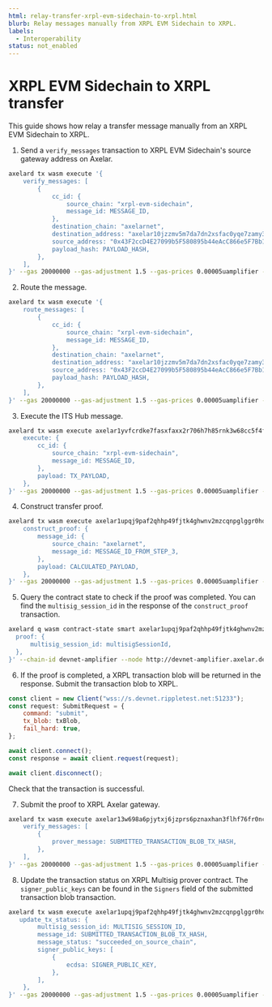 ```yaml
---
html: relay-transfer-xrpl-evm-sidechain-to-xrpl.html
blurb: Relay messages manually from XRPL EVM Sidechain to XRPL.
labels:
  - Interoperability
status: not_enabled
---
```

# XRPL EVM Sidechain to XRPL transfer

This guide shows how relay a transfer message manually from an XRPL EVM Sidechain to XRPL.

1. Send a `verify_messages` transaction to XRPL EVM Sidechain's source gateway address on Axelar. 

```bash
axelard tx wasm execute '{
    verify_messages: [
        {
            cc_id: {
                source_chain: "xrpl-evm-sidechain",
                message_id: MESSAGE_ID,
            },
            destination_chain: "axelarnet",
            destination_address: "axelar10jzzmv5m7da7dn2xsfac0yqe7zamy34uedx3e28laq0p6f3f8dzqp649fp",
            source_address: "0x43F2ccD4E27099b5F580895b44eAcC866e5F7Bb1",
            payload_hash: PAYLOAD_HASH,
        },
    ],
}' --gas 20000000 --gas-adjustment 1.5 --gas-prices 0.00005uamplifier --chain-id devnet-amplifier --node http://devnet-amplifier.axelar.dev:26657
```

2. Route the message.

```bash
axelard tx wasm execute '{
    route_messages: [
        {
            cc_id: {
                source_chain: "xrpl-evm-sidechain",
                message_id: MESSAGE_ID,
            },
            destination_chain: "axelarnet",
            destination_address: "axelar10jzzmv5m7da7dn2xsfac0yqe7zamy34uedx3e28laq0p6f3f8dzqp649fp",
            source_address: "0x43F2ccD4E27099b5F580895b44eAcC866e5F7Bb1",
            payload_hash: PAYLOAD_HASH,
        },
    ],
}' --gas 20000000 --gas-adjustment 1.5 --gas-prices 0.00005uamplifier --chain-id devnet-amplifier --node http://devnet-amplifier.axelar.dev:26657
```

3. Execute the ITS Hub message. 

```bash
axelard tx wasm execute axelar1yvfcrdke7fasxfaxx2r706h7h85rnk3w68cc5f4fkmafz5j755ssl8h9p0 '{
    execute: {
        cc_id: {
            source_chain: "xrpl-evm-sidechain",
            message_id: MESSAGE_ID,
        },
        payload: TX_PAYLOAD,
    },
}' --gas 20000000 --gas-adjustment 1.5 --gas-prices 0.00005uamplifier --chain-id devnet-amplifier --node http://devnet-amplifier.axelar.dev:26657
```

4. Construct transfer proof.

```bash
axelard tx wasm execute axelar1upqj9paf2qhhp49fjtk4ghwnv2mzcqnpglggr0hds8dy9a4stz2st0ewsh '{
    construct_proof: {
        message_id: {
            source_chain: "axelarnet",
            message_id: MESSAGE_ID_FROM_STEP_3,
        },
        payload: CALCULATED_PAYLOAD,
    },
}' --gas 20000000 --gas-adjustment 1.5 --gas-prices 0.00005uamplifier --chain-id devnet-amplifier --node http://devnet-amplifier.axelar.dev:26657
```

5. Query the contract state to check if the proof was completed. You can find the `multisig_session_id` in the response of the `construct_proof` transaction.

```bash
axelard q wasm contract-state smart axelar1upqj9paf2qhhp49fjtk4ghwnv2mzcqnpglggr0hds8dy9a4stz2st0ewsh '{
  proof: {
      multisig_session_id: multisigSessionId,
  },
}' --chain-id devnet-amplifier --node http://devnet-amplifier.axelar.dev:26657 --output json
```

6. If the proof is completed, a XRPL transaction blob will be returned in the response. Submit the transaction blob to XRPL.

```javascript
const client = new Client("wss://s.devnet.rippletest.net:51233");
const request: SubmitRequest = {
    command: "submit",
    tx_blob: txBlob,
    fail_hard: true,
};

await client.connect();
const response = await client.request(request);

await client.disconnect();
```

Check that the transaction is successful.

7. Submit the proof to XRPL Axelar gateway.

```bash
axelard tx wasm execute axelar13w698a6pjytxj6jzprs6pznaxhan3flhf76fr0nc7jg3udcsa07q9c7da3 '{
    verify_messages: [
        {
            prover_message: SUBMITTED_TRANSACTION_BLOB_TX_HASH,
        },
    ],
}' --gas 20000000 --gas-adjustment 1.5 --gas-prices 0.00005uamplifier --chain-id devnet-amplifier --node http://devnet-amplifier.axelar.dev:26657
```

8. Update the transaction status on XRPL Multisig prover contract. The `signer_public_keys` can be found in the `Signers` field of the submitted transaction blob transaction.

```bash
axelard tx wasm execute axelar1upqj9paf2qhhp49fjtk4ghwnv2mzcqnpglggr0hds8dy9a4stz2st0ewsh '{
   update_tx_status: {
        multisig_session_id: MULTISIG_SESSION_ID,
        message_id: SUBMITTED_TRANSACTION_BLOB_TX_HASH,
        message_status: "succeeded_on_source_chain",
        signer_public_keys: [
            {
                ecdsa: SIGNER_PUBLIC_KEY,
            },
        ],
    },
}' --gas 20000000 --gas-adjustment 1.5 --gas-prices 0.00005uamplifier --chain-id devnet-amplifier --node http://devnet-amplifier.axelar.dev:26657

